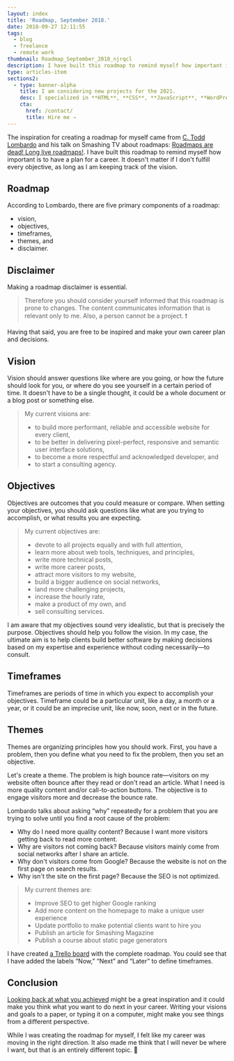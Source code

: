 ```yaml
---
layout: index
title: 'Roadmap, September 2018.'
date: 2018-09-27 12:11:55
tags:
  - blog
  - freelance
  - remote work
thumbnail: Roadmap_September_2018_njrqcl
description: I have built this roadmap to remind myself how important is to have a plan for a career. It doesn't matter if I don't fulfill every objective, as long as I am keeping track of the vision.
type: articles-item
sections2:
  - type: banner-alpha
    title: I am considering new projects for the 2021.
    desc: I specialized in **HTML**, **CSS**, **JavaScript**, **WordPress**, **Shopify**, and **JAMstack** technologies.
    cta:
      href: /contact/
      title: Hire me ⇢
---
```


The inspiration for creating a roadmap for myself came from [C. Todd Lombardo] and his talk on Smashing TV about roadmaps: [Roadmaps are dead! Long live roadmaps!]. I have built this roadmap to remind myself how important is to have a plan for a career. It doesn't matter if I don't fulfill every objective, as long as I am keeping track of the vision.

<!-- more -->
## Roadmap

According to Lombardo, there are five primary components of a roadmap:

- vision,
- objectives,
- timeframes,
- themes, and
- disclaimer.

## Disclaimer

Making a roadmap disclaimer is essential.

>Therefore you should consider yourself informed that this roadmap is prone to changes. The content communicates information that is relevant only to me. Also, a person cannot be a project. ❗

Having that said, you are free to be inspired and make your own career plan and decisions.

## Vision

Vision should answer questions like where are you going, or how the future should look for you, or where do you see yourself in a certain period of time.  It doesn't have to be a single thought, it could be a whole document or a blog post or something else.

> My current visions are:
>
> - to build more performant, reliable and accessible website for every client,
> - to be better in delivering pixel-perfect, responsive and semantic user interface solutions,
> - to become a more respectful and acknowledged developer, and
> - to start a consulting agency.

## Objectives

Objectives are outcomes that you could measure or compare. When setting your objectives, you should ask questions like what are you trying to accomplish, or what results you are expecting.

> My current objectives are:
>
> - devote to all projects equally and with full attention,
> - learn more about web tools, techniques, and principles,
> - write more technical posts,
> - write more career posts,
> - attract more visitors to my website,
> - build a bigger audience on social networks,
> - land more challenging projects,
> - increase the hourly rate,
> - make a product of my own, and
> - sell consulting services.

I am aware that my objectives sound very idealistic, but that is precisely the purpose. Objectives should help you follow the vision. In my case, the ultimate aim is to help clients build better software by making decisions based on my expertise and experience without coding necessarily—to consult.

## Timeframes

Timeframes are periods of time in which you expect to accomplish your objectives. Timeframe could be a particular unit, like a day, a month or a year, or it could be an imprecise unit, like now, soon, next or in the future.

## Themes

Themes are organizing principles how you should work. First, you have a problem, then you define what you need to fix the problem, then you set an objective.

Let's create a theme. The problem is high bounce rate—visitors on my website often bounce after they read or don't read an article. What I need is more quality content and/or call-to-action buttons. The objective is to engage visitors more and decrease the bounce rate.

Lombardo talks about asking “why” repeatedly for a problem that you are trying to solve until you find a root cause of the problem:

- Why do I need more quality content? Because I want more visitors getting back to read more content.
- Why are visitors not coming back? Because visitors mainly come from social networks after I share an article.
- Why don't visitors come from Google? Because the website is not on the first page on search results.
- Why isn't the site on the first page? Because the SEO is not optimized.

> My current themes are:
>
> - Improve SEO to get higher Google ranking
> - Add more content on the homepage to make a unique user experience
> - Update portfolio to make potential clients want to hire you
> - Publish an article for Smashing Magazine
> - Publish a course about static page generators

I have created [a Trello board] with the complete roadmap. You could see that I have added the labels “Now,” “Next” and “Later” to define timeframes.

## Conclusion

[Looking back at what you achieved] might be a great inspiration and it could make you think what you want to do next in your career. Writing your visions and goals to a paper, or typing it on a computer, might make you see things from a different perspective.

While I was creating the roadmap for myself, I felt like my career was moving in the right direction. It also made me think that I will never be where I want, but that is an entirely different topic. 🤔


[C. Todd Lombardo]: https://twitter.com/iamctodd
[Roadmaps are dead! Long live roadmaps!]: https://speakerdeck.com/iamctodd/roadmaps-are-dead-long-live-roadmaps-mtpcon-2018
[a Trello board]: https://trello.com/b/wfVCNTic
[Looking back at what you achieved]: https://www.silvestar.codes/articles/my-first-year-of-freelancing/
